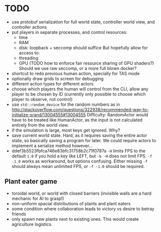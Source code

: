 # TODO

-   use protobuf serialization for full world state, controller world view, and controller actions
-   put players in separate processes, and control resources:
    - time
    - RAM
    - disk: loopback + seccomp should suffice
    But hopefully allow for access to:
    - threading
    - GPU (TODO how to enforce fair resource sharing of GPU shaders?)
    Should we use raw seccomp, or a more full blown docker?
-   shortcut to redo previous human action, specially for TAS mode
-   optionally draw grids to screen for debugging
-   different action types for different actors
-   choose which players the human will control from the CLI, allow any player to be chosen by ID (currently only possible to choose which player to observe, not control)
-   use `std::random_device` for the random numbers as in http://stackoverflow.com/questions/322938/recommended-way-to-initialize-srand/13004555#13004555 Difficulty: RandomActor would have to be treated like HumanActor, as the input is not calculated entirely from the world view.
-   if the simulation is large, most keys get ignored. Why?
-   save current world state. Hard, as it requires saving the entire actor state, so basically saving a program for later. We could require actors to implement a serialize method however...
-   ddef3b5523fbfca746e83bfc31758b2c71f0787a `-H` limits FPS to the default `1.0` if you hold a key like LEFT, but `-b -H` does not limit FPS. `-f -1.0` works as workaround, but options confusing. Either missing `-f` should always mean unlimited FPS, or `-f -1.0` should be required.

## Plant eater game

-   toroidal world, or world with closed barriers (invisible walls are a hard mechanic for AI to grasp!)
-   non-uniform spacial distributions of plants and plant eaters
-   some condition where collaboration leads to victory vs desire to betray friends
-   only spawn new plants next to existing ones. This would create agriculture logistics.
